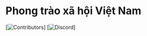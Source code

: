 # Phong trào xã hội Việt Nam
[![Contributors][contributors-url]]
[![Discord][discord-url]]


[contributors-url]: https://github.com/Giovinezza/BetaVNSOC/graphs/contributors
[discord-url]:https://img.shields.io/discord/1046297627798552617
[discordpng]:https://assets-global.website-files.com/6257adef93867e50d84d30e2/636e0a6a49cf127bf92de1e2_icon_clyde_blurple_RGB.png
